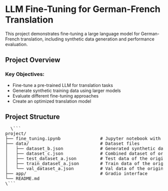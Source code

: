 # LLM Fine-Tuning for German-French Translation

This project demonstrates fine-tuning a large language model for German-French translation, including synthetic data generation and performance evaluation.

## Project Overview

### Key Objectives:

- Fine-tune a pre-trained LLM for translation tasks
- Generate synthetic training data using larger models
- Evaluate different fine-tuning approaches
- Create an optimized translation model

## Project Structure
<pre>  \```
project/
├── fine_tuning.ipynb               # Jupyter notebook with implementation
├── data/                           # Dataset files
│   ├── dataset_b.json              # Generated synthetic data
│   ├── dataset_c.json              # Combined dataset of original and synthetic data
│   ├── test_dataset_a.json         # Test data of the original benchmark dataset
│   ├── train_dataset_a.json        # Train data of the original benchmark dataset
│   └── val_dataset_a.json          # Val data of the original benchmark dataset
├── app/                            # Gradio interface
└── README.md
\``` </pre>

